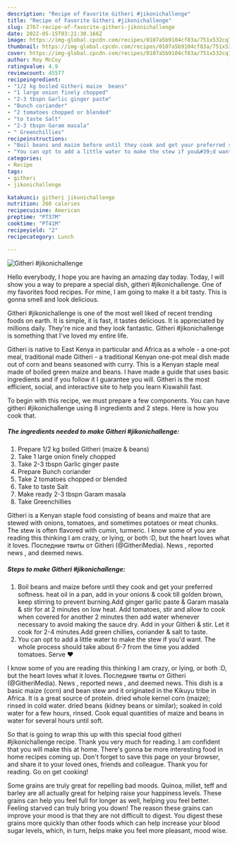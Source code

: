 ```yaml
---
description: "Recipe of Favorite Githeri #jikonichallenge"
title: "Recipe of Favorite Githeri #jikonichallenge"
slug: 2767-recipe-of-favorite-githeri-jikonichallenge
date: 2022-05-15T03:21:30.166Z
image: https://img-global.cpcdn.com/recipes/0107a5b9104cf83a/751x532cq70/githeri-jikonichallenge-recipe-main-photo.jpg
thumbnail: https://img-global.cpcdn.com/recipes/0107a5b9104cf83a/751x532cq70/githeri-jikonichallenge-recipe-main-photo.jpg
cover: https://img-global.cpcdn.com/recipes/0107a5b9104cf83a/751x532cq70/githeri-jikonichallenge-recipe-main-photo.jpg
author: Roy McCoy
ratingvalue: 4.9
reviewcount: 45577
recipeingredient:
- "1/2 kg boiled Githeri maize  beans"
- "1 large onion finely chopped"
- "2-3 tbspn Garlic ginger paste"
- "Bunch coriander"
- "2 tomatoes chopped or blended"
- "to taste Salt"
- "2-3 tbspn Garam masala"
- " Greenchillies"
recipeinstructions:
- "Boil beans and maize before until they cook and get your preferred softness. heat oil in a pan, add in your onions &amp; cook till golden brown, keep stirring to prevent burning.Add ginger garlic paste &amp; Garam masala &amp; stir for at 2 minutes on low heat. Add tomatoes, stir and allow to cook when covered for another 2 minutes then add water whenever necessary to avoid making the sauce dry. Add in your Githeri &amp; stir. Let it cook for 2-4 minutes.Add green chillies, coriander &amp; salt to taste."
- "You can opt to add a little water to make the stew if you&#39;d want. The whole process should take about 6-7 from the time you added tomatoes. Serve ❤️"
categories:
- Recipe
tags:
- githeri
- jikonichallenge

katakunci: githeri jikonichallenge 
nutrition: 260 calories
recipecuisine: American
preptime: "PT37M"
cooktime: "PT41M"
recipeyield: "2"
recipecategory: Lunch

---
```



![Githeri #jikonichallenge](https://img-global.cpcdn.com/recipes/0107a5b9104cf83a/751x532cq70/githeri-jikonichallenge-recipe-main-photo.jpg)

Hello everybody, I hope you are having an amazing day today. Today, I will show you a way to prepare a special dish, githeri #jikonichallenge. One of my favorites food recipes. For mine, I am going to make it a bit tasty. This is gonna smell and look delicious.

Githeri #jikonichallenge is one of the most well liked of recent trending foods on earth. It is simple, it is fast, it tastes delicious. It is appreciated by millions daily. They're nice and they look fantastic. Githeri #jikonichallenge is something that I've loved my entire life.

Githeri is native to East Kenya in particular and Africa as a whole - a one-pot meal, traditional made Githeri - a traditional Kenyan one-pot meal dish made out of corn and beans seasoned with curry. This is a Kenyan staple meal made of boiled green maize and beans. I have made a guide that uses basic ingredients and if you follow it I guarantee you will. Githeri is the most efficient, social, and interactive site to help you learn Kiswahili fast.


To begin with this recipe, we must prepare a few components. You can have githeri #jikonichallenge using 8 ingredients and 2 steps. Here is how you cook that.

<!--inarticleads1-->

##### The ingredients needed to make Githeri #jikonichallenge:

1. Prepare 1/2 kg boiled Githeri (maize &amp; beans)
1. Take 1 large onion finely chopped
1. Take 2-3 tbspn Garlic ginger paste
1. Prepare Bunch coriander
1. Take 2 tomatoes chopped or blended
1. Take to taste Salt
1. Make ready 2-3 tbspn Garam masala
1. Take  Greenchillies


Githeri is a Kenyan staple food consisting of beans and maize that are stewed with onions, tomatoes, and sometimes potatoes or meat chunks. The stew is often flavored with cumin, turmeric. I know some of you are reading this thinking I am crazy, or lying, or both :D, but the heart loves what it loves. Последние твиты от Githeri (@GitheriMedia). News , reported news , and deemed news. 

<!--inarticleads2-->

##### Steps to make Githeri #jikonichallenge:

1. Boil beans and maize before until they cook and get your preferred softness. heat oil in a pan, add in your onions &amp; cook till golden brown, keep stirring to prevent burning.Add ginger garlic paste &amp; Garam masala &amp; stir for at 2 minutes on low heat. Add tomatoes, stir and allow to cook when covered for another 2 minutes then add water whenever necessary to avoid making the sauce dry. Add in your Githeri &amp; stir. Let it cook for 2-4 minutes.Add green chillies, coriander &amp; salt to taste.
1. You can opt to add a little water to make the stew if you&#39;d want. The whole process should take about 6-7 from the time you added tomatoes. Serve ❤️


I know some of you are reading this thinking I am crazy, or lying, or both :D, but the heart loves what it loves. Последние твиты от Githeri (@GitheriMedia). News , reported news , and deemed news. This dish is a basic maize (corn) and bean stew and it originated in the Kikuyu tribe in Africa. It is a great source of protein. dried whole kernel corn (maize); rinsed in cold water. dried beans (kidney beans or similar); soaked in cold water for a few hours, rinsed. Cook equal quantities of maize and beans in water for several hours until soft. 

So that is going to wrap this up with this special food githeri #jikonichallenge recipe. Thank you very much for reading. I am confident that you will make this at home. There's gonna be more interesting food in home recipes coming up. Don't forget to save this page on your browser, and share it to your loved ones, friends and colleague. Thank you for reading. Go on get cooking!

Some grains are truly great for repelling bad moods. Quinoa, millet, teff and barley are all actually great for helping raise your happiness levels. These grains can help you feel full for longer as well, helping you feel better. Feeling starved can truly bring you down! The reason these grains can improve your mood is that they are not difficult to digest. You digest these grains more quickly than other foods which can help increase your blood sugar levels, which, in turn, helps make you feel more pleasant, mood wise.

